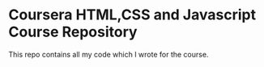 # Coursera HTML,CSS and Javascript Course Repository

This repo contains all my code which I wrote for the course.
